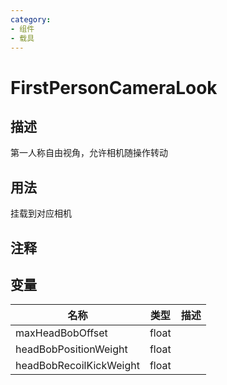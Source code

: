 ```yaml
---
category: 
- 组件
- 载具
---
```

# FirstPersonCameraLook
## 描述

第一人称自由视角，允许相机随操作转动

## 用法

挂载到对应相机

## 注释

## 变量
| 名称 | 类型 | 描述 |
| ----------- | ----------- | ----------- |
| maxHeadBobOffset | float |  |  
| headBobPositionWeight  | float |  |  
| headBobRecoilKickWeight  | float |  |  
